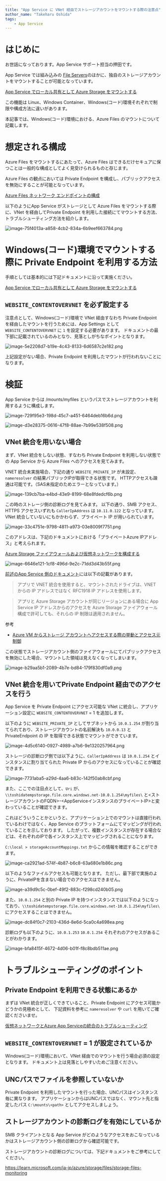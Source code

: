 ```yaml
---
title: "App Service に VNet 経由でストレージアカウントをマウントする際の注意点"
author_name: "Takeharu Oshida"
tags:
    - App Service
---
```



# はじめに
お世話になっております。App Service サポート担当の押田です。

App Service では組み込みの [File Servers](https://jpazpaas.github.io/blog/2023/05/10/Inside-the-Azure-App-Service-Architecture.html#file-servers)のほかに、独自のストレージアカウントをマウントすることが可能となっています。

[App Service でローカル共有として Azure Storage をマウントする](https://learn.microsoft.com/ja-jp/azure/app-service/configure-connect-to-azure-storage?tabs=basic%2Cportal&pivots=code-windows)

この機能は Linux、Windows Container、Windows(コード)環境それぞれで制限や構成方法に違いがあります。

本記事では、Windows(コード)環境における、Azure Files のマウントについて記載します。

# 想定される構成

Azure Files をマウントするにあたって、Azure Files はできるだけセキュアに保つことは一般的な構成としてよく見受けられるものと存じます。

Azure Files の観点においては Private Endpoint を構成し、パブリックアクセスを無効にすることが可能となっています。

[Azure Files ネットワーク エンドポイントの構成](https://learn.microsoft.com/ja-jp/azure/storage/files/storage-files-networking-endpoints?tabs=azure-portal)

以下のようにApp Service がストレージとして Azure Files をマウントする際に、VNet を経由してPrivate Endpoint を利用した接続にてマウントする方法、トラブルシューティング方法を紹介します。

![image-75f4013a-a858-4cb2-834a-6b9eef663784.png]({{site.baseurl}}/media/2024/01/image-75f4013a-a858-4cb2-834a-6b9eef663784.png)

# Windows(コード)環境でマウントする際に Private Endpoint を利用する方法

手順としては基本的には下記ドキュメントに沿って実施ください。

[App Service でローカル共有として Azure Storage をマウントする](
https://learn.microsoft.com/ja-jp/azure/app-service/configure-connect-to-azure-storage?tabs=basic%2Cportal&pivots=code-windows)

## `WEBSITE_CONTENTOVERVNET` を必ず設定する

注意点として、Windows(コード)環境で VNet 経由すなわち Private Endpoint を経由したマウントを行うためには、App Settings として `WEBSITE_CONTENTOVERVNET` に `1` を設定する必要があります。
ドキュメントの最下部に記載されているのみとなり、見落としがちなポイントとなります。

![image-5e2208d7-b19e-4c43-8133-6d6587c2e182.png]({{site.baseurl}}/media/2024/01/image-5e2208d7-b19e-4c43-8133-6d6587c2e182.png)

上記設定がない場合、Private Endpoint を利用したマウントが行われないことになります。

# 検証
App Service からは /mounts/myfiles というパスでストレージアカウントを利用するように構成します。

![image-729f95e3-198d-45c7-a451-6464deb16b6d.png]({{site.baseurl}}/media/2024/01/image-729f95e3-198d-45c7-a451-6464deb16b6d.png)

![image-d3e28375-0616-47f8-88ae-7b99e538f508.png]({{site.baseurl}}/media/2024/01/image-d3e28375-0616-47f8-88ae-7b99e538f508.png)

## VNet 統合を用いない場合

まず、VNet 統合をしない状態、すなわち Private Endpoint を利用しない状態での App Service から Azure Files へのアクセスを見てみます。

VNET 統合未実施場合、下記の通り `WEBSITE_PRIVATE_IP` が未設定、 `nameresolver` の結果パブリックIPが取得できる状態です。
HTTPアクセスも疎通は可能です。（SAS未指定のためエラーとなっています。）

![image-139cb7ba-e4bd-43e9-8199-68e8fdedcf6b.png]({{site.baseurl}}/media/2024/01/image-139cb7ba-e4bd-43e9-8199-68e8fdedcf6b.png)

この時のストレージ側の診断ログを見てみます。
以下の通り、SMB アクセス、HTTPS アクセスいずれも `CallerIpAddress` は `10.11.0.122` となっています。
VNet 統合していないにもかかわらず、プライベート IP が用いられています。

![image-33c4751e-9798-4811-a973-03e8009f7751.png]({{site.baseurl}}/media/2024/01/image-33c4751e-9798-4811-a973-03e8009f7751.png)

このアドレスは、下記のドキュメントにおける「プライベートAzure IPアドレス」と考えられます。

[Azure Storage ファイアウォールおよび仮想ネットワークを構成する](https://learn.microsoft.com/ja-jp/azure/storage/common/storage-network-security?tabs=azure-portal)

![image-6646e121-1cf8-496d-9e2c-71dd3d43b55f.png]({{site.baseurl}}/media/2024/01/image-6646e121-1cf8-496d-9e2c-71dd3d43b55f.png)

[前述のApp Service 側のドキュメント](
https://learn.microsoft.com/ja-jp/azure/app-service/configure-connect-to-azure-storage?tabs=basic%2Cportal&pivots=code-windows)には以下の記載があります。

> アプリで VNET 統合を使用すると、マウントされたドライブは、VNET からの IP アドレスではなく RFC1918 IP アドレスを使用します。

> アプリと Azure Storage アカウントが同じリージョンにある場合に App Service IP アドレスからのアクセスを Azure Storage ファイアウォール構成で許可しても、それらの IP 制限は適用されません。

参考

- [Azure VM からストレージ アカウントへアクセスする際の挙動とアクセス元制御](https://jpaztech.github.io/blog/storage/storageFirewall-accesscontroll/)

この状態でストレージアカウント側のファイアウォールにてパブリックアクセスを無効にした場合、マウントした領域は見えなくなってしまいます。

![image-b29aa5b1-2089-4b7e-bd84-179f830df0a9.png]({{site.baseurl}}/media/2024/01/image-b29aa5b1-2089-4b7e-bd84-179f830df0a9.png)


## VNet 統合を用いてPrivate Endpoint 経由でのアクセスを行う

App Service を Private Endpoint にアクセス可能な VNet に統合し、アプリケーション設定に `WEBSITE_CONTENTOVERVNET` = 1 を追加します。

以下のように `WEBSITE_PRIVATE_IP` としてサブネットから `10.0.1.254` が割り当てられており、ストレージアカウントの名前解決も `10.0.0.13` と PrivateEndpoint の IP を取得できる状態でマウントができています。

![image-4d5c6140-0927-4989-a7b6-9e1320257964.png]({{site.baseurl}}/media/2024/01/image-4d5c6140-0927-4989-a7b6-9e1320257964.png)

ストレージの診断ログ側では以下ように、`CallerIpAddress` は `10.0.1.254` とインスタンスに割り当てられた Private IP からのアクセスになっていることが確認できます。

![image-7731aba5-a29d-4aa6-b83c-142f50ab8cbf.png]({{site.baseurl}}/media/2024/01/image-7731aba5-a29d-4aa6-b83c-142f50ab8cbf.png)

また、ここでの注目点として、`Uri` が、`\\toshidatempstorage.file.core.windows.net-10.0.1.254\myfiles\` と<ストレージアカウントのFQDN>-<AppServiceインスタンスのプライベートIP>と変わっていることが確認できます。

これはどういうことかというと、アプリケーション上でのマウントは直接行われているわけではなく、App Service のプラットフォームにてマッピングが行われていることを示しております。
したがって、複数インスタンスが存在する場合などは、それぞれのIPで各インスタンス上でマッピングされることになります。

`C:\local > storageAccountMappings.txt` からこの情報を確認することができます。

![image-ca2921ad-574f-4b87-b6c8-63a680e1b86c.png]({{site.baseurl}}/media/2024/01/image-ca2921ad-574f-4b87-b6c8-63a680e1b86c.png)

以下のようなファイルアクセスも可能となります。
ただし、最下部で実施のように、PrivateIPを含まない場合でのアクセスはできません。

![image-a39d9c5c-0bef-49f2-883c-f298cd240b05.png]({{site.baseurl}}/media/2024/01/image-a39d9c5c-0bef-49f2-883c-f298cd240b05.png)

また、`10.0.1.254` と別の Private IP を持つインスタンスでは以下のようになっており、`\\toshidatempstorage.file.core.windows.net-10.0.1.254\myfiles\`　にアクセスすることはできません。

![image-dc84f0c7-2103-436d-8e6d-5ca0c4a698ea.png]({{site.baseurl}}/media/2024/01/image-dc84f0c7-2103-436d-8e6d-5ca0c4a698ea.png)

診断ログも以下のように、`10.0.1.253` `10.0.1.254` それぞれのアクセスがあることがわかります。

![image-bfa8415f-4672-4d06-b01f-f8c8bdb511ae.png]({{site.baseurl}}/media/2024/01/image-bfa8415f-4672-4d06-b01f-f8c8bdb511ae.png)

# トラブルシューティングのポイント

## Private Endpoint を利用できる状態にあるか

まずは VNet 統合が正しくできていること、Private Endpoint にアクセス可能かどうかの見極めとして、
下記資料を参考に `nameresolver` や `curl` を用いてご確認くださいませ。

[仮想ネットワークとAzure App Serviceの統合のトラブルシューティング](https://learn.microsoft.com/ja-jp/troubleshoot/azure/app-service/troubleshoot-vnet-integration-apps)

## `WEBSITE_CONTENTOVERVNET` = 1 が設定されているか

Windows(コード)環境において、VNet 経由でのマウントを行う場合必須の設定となります。
ドキュメント上は見落としやすいためご注意ください。

## UNCパスでファイルを参照していないか

Private Endpoint を利用したマウントを行った場合、UNCパスはインスタンス毎に異なります。
アプリケーションからはUNCパスではなく、マウント先と指定したパス `C:\mounts\<path>` としてアクセスしましょう。

## ストレージアカウントの診断ログを有効にしているか

SMB クライアントとなる App Service がどのようなアクセスをおこなっているかはストレージアカウント側の診断ログから確認可能です。

ストレージアカウントの診断ログについては、下記ドキュメントをご参考にしてください。

https://learn.microsoft.com/ja-jp/azure/storage/files/storage-files-monitoring


